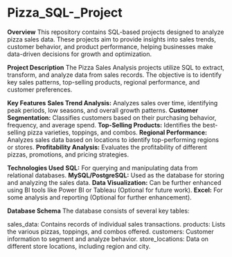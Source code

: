# Pizza_SQL-_Project

**Overview**
This repository contains SQL-based projects designed to analyze pizza sales data. These projects aim to provide insights into sales trends, customer behavior, and product performance, helping businesses make data-driven decisions for growth and optimization.

**Project Description**
The Pizza Sales Analysis projects utilize SQL to extract, transform, and analyze data from sales records. The objective is to identify key sales patterns, top-selling products, regional performance, and customer preferences.

**Key Features**
**Sales Trend Analysis:** Analyzes sales over time, identifying peak periods, low seasons, and overall growth patterns.
**Customer Segmentation:** Classifies customers based on their purchasing behavior, frequency, and average spend.
**Top-Selling Products:** Identifies the best-selling pizza varieties, toppings, and combos.
**Regional Performance:** Analyzes sales data based on locations to identify top-performing regions or stores.
**Profitability Analysis:** Evaluates the profitability of different pizzas, promotions, and pricing strategies.

**Technologies Used**
**SQL:** For querying and manipulating data from relational databases.
**MySQL/PostgreSQL:** Used as the database for storing and analyzing the sales data.
**Data Visualization:** Can be further enhanced using BI tools like Power BI or Tableau (Optional for future work).
**Excel:** For some analysis and reporting (Optional for further enhancement).

**Database Schema**
The database consists of several key tables:

sales_data: Contains records of individual sales transactions.
products: Lists the various pizzas, toppings, and combos offered.
customers: Customer information to segment and analyze behavior.
store_locations: Data on different store locations, including region and city.

